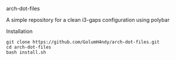   arch-dot-files 
  
A simple repository for a clean i3-gaps configuration using polybar

Installation 
    
    git clone https://github.com/GolumH4ndy/arch-dot-files.git
    cd arch-dot-files 
    bash install.sh
